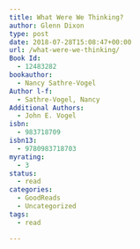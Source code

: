 ```yaml
---
title: What Were We Thinking?
author: Glenn Dixon
type: post
date: 2018-07-28T15:08:47+00:00
url: /what-were-we-thinking/
Book Id:
  - 12483282
bookauthor:
  - Nancy Sathre-Vogel
Author l-f:
  - Sathre-Vogel, Nancy
Additional Authors:
  - John E. Vogel
isbn:
  - 983718709
isbn13:
  - 9780983718703
myrating:
  - 3
status:
  - read
categories:
  - GoodReads
  - Uncategorized
tags:
  - read

---
```

